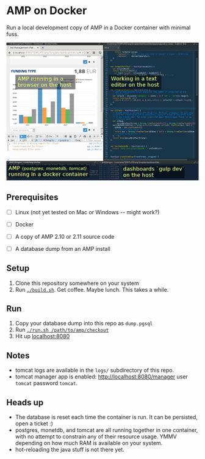 AMP on Docker
=============

Run a local development copy of AMP in a Docker container with minimal fuss.

![Screenshot of an AMP dev setup](screenshot.png)


Prerequisites
-------------

- [ ] Linux (not yet tested on Mac or Windows -- might work?)
- [ ] Docker
- [ ] A copy of AMP 2.10 or 2.11 source code
- [ ] A database dump from an AMP install


Setup
-----

1. Clone this repository somewhere on your system
2. Run [`./build.sh`](build.sh). Get coffee. Maybe lunch. This takes a while.


Run
---

1. Copy your database dump into this repo as `dump.pgsql`
2. Run [`./run.sh /path/to/amp/checkout`](run.sh)
3. Hit up [localhost:8080](http://localhost:8080)


Notes
-----

- tomcat logs are available in the `logs/` subdirectory of this repo.
- tomcat manager app is enabled: [http://localhost:8080/manager](/manager/html) user `tomcat` password `tomcat`.


Heads up
--------

- The database is reset each time the container is run. It can be persisted, open a ticket :)
- postgres, monetdb, and tomcat are all running together in one container, with no attempt to constrain any of their resource usage. YMMV depending on how much RAM is available on your system.
- hot-reloading the java stuff is not there yet.
